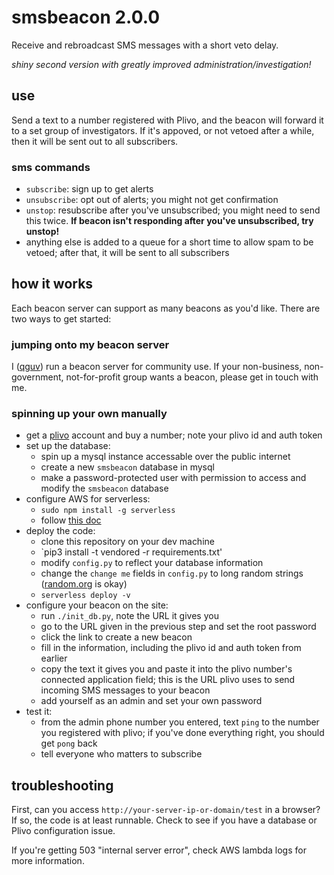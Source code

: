 # smsbeacon 2.0.0

Receive and rebroadcast SMS messages with a short veto delay.

_shiny second version with greatly improved administration/investigation!_

## use

Send a text to a number registered with Plivo, and the beacon will forward it to a set group of investigators. If it's appoved, or not vetoed after a while, then it will be sent out to all subscribers.

### sms commands

- `subscribe`: sign up to get alerts
- `unsubscribe`: opt out of alerts; you might not get confirmation
- `unstop`: resubscribe after you've unsubscribed; you might need to send this twice. **If beacon isn't responding after you've unsubscribed, try unstop!**
- anything else is added to a queue for a short time to allow spam to be vetoed; after that, it will be sent to all subscribers

## how it works

Each beacon server can support as many beacons as you'd like. There are two ways to get started:

### jumping onto my beacon server

I ([qguv](https://github.com/qguv)) run a beacon server for community use. If your non-business, non-government, not-for-profit group wants a beacon, please get in touch with me.

### spinning up your own manually

- get a [plivo][] account and buy a number; note your plivo id and auth token
- set up the database:
  - spin up a mysql instance accessable over the public internet
  - create a new `smsbeacon` database in mysql
  - make a password-protected user with permission to access and modify the `smsbeacon` database
- configure AWS for serverless:
  - `sudo npm install -g serverless`
  - follow [this doc](https://serverless.com/framework/docs/providers/aws/guide/credentials)
- deploy the code:
  - clone this repository on your dev machine
  - `pip3 install -t vendored -r requirements.txt'
  - modify `config.py` to reflect your database information
  - change the `change me` fields in `config.py` to long random strings ([random.org][] is okay)
  - `serverless deploy -v`
- configure your beacon on the site:
  - run `./init_db.py`, note the URL it gives you
  - go to the URL given in the previous step and set the root password
  - click the link to create a new beacon
  - fill in the information, including the plivo id and auth token from earlier
  - copy the text it gives you and paste it into the plivo number's connected application field; this is the URL plivo uses to send incoming SMS messages to your beacon
  - add yourself as an admin and set your own password
- test it:
  - from the admin phone number you entered, text `ping` to the number you registered with plivo; if you've done everything right, you should get `pong` back
  - tell everyone who matters to subscribe

[plivo]: https://plivo.com/
[random.org]: https://www.random.org/passwords/?num=100&len=32&format=html&rnd=new

## troubleshooting

First, can you access `http://your-server-ip-or-domain/test` in a browser? If so, the code is at least runnable. Check to see if you have a database or Plivo configuration issue.

If you're getting 503 "internal server error", check AWS lambda logs for more information.
